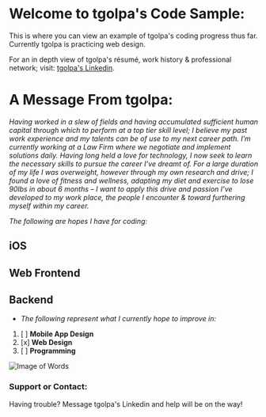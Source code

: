 # Welcome to tgolpa's Code Sample:

This is where you can view an example of tgolpa's coding progress thus far. Currently tgolpa is practicing web design.

For an in depth view of tgolpa's résumé, work history & professional network; visit: [tgolpa's Linkedin](https://www.linkedin.com/in/tgolpa/?locale=en_US).

# A Message From tgolpa:

*Having worked in a slew of fields and having accumulated sufficient human capital through which to perform at a top tier skill level; I believe my past work experience and my talents can be of use to my next career path. I’m currently working at a Law Firm where we negotiate and implement solutions daily. Having long held a love for technology, I now seek to learn the necessary skills to pursue the career I’ve dreamt of. For a large duration of my life I was overweight, however through my own research and drive; I found a love of fitness and wellness, adapting my diet and exercise to lose 90lbs in about 6 months – I want to apply this drive and passion I’ve developed to my work place, the people I encounter & toward furthering myself within my career.*

*The following are hopes I have for coding:*

## iOS
## Web Frontend
## Backend

- *The following represent what I currently hope to improve in:*

1. [ ] **Mobile App Design**
2. [x] **Web Design**
3. [ ] **Programming**


![Image of Words](http://kellerelementary.weebly.com/uploads/2/5/7/9/25792133/coding.jpg)


### Support or Contact:

Having trouble? Message tgolpa's Linkedin and help will be on the way!
